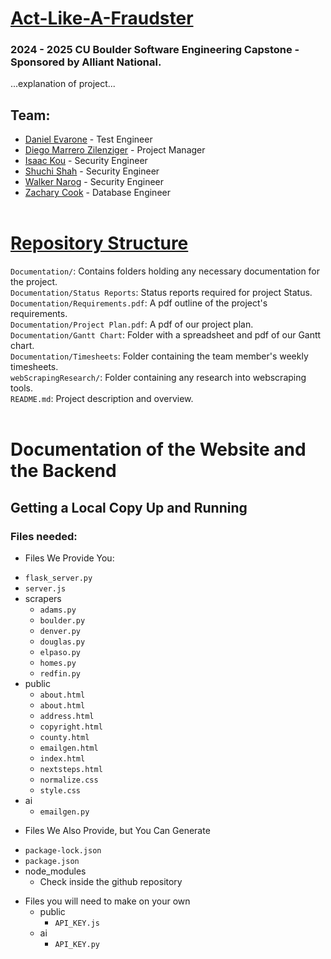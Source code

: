 # <ins>Act-Like-A-Fraudster<ins>
### 2024 - 2025 CU Boulder Software Engineering Capstone - Sponsored by Alliant National.<br>
...explanation of project...


## Team: 
* [Daniel Evarone](https://github.com/danielevarone) - Test Engineer
* [Diego Marrero Zilenziger](https://github.com/MariegoZ) - Project Manager
* [Isaac Kou](https://github.com/isko9924) - Security Engineer
* [Shuchi Shah](https://github.com/Shuchi18) - Security Engineer
* [Walker Narog](https://github.com/wjnarog) - Security Engineer
* [Zachary Cook](https://github.com/zaco6003) - Database Engineer
<br><br>

# <ins>Repository Structure<ins>
`Documentation/`: Contains folders holding any necessary documentation for the project.<br>
`Documentation/Status Reports`: Status reports required for project Status.<br>
`Documentation/Requirements.pdf`: A pdf outline of the project's requirements.<br>
`Documentation/Project Plan.pdf`: A pdf of our project plan.<br>
`Documentation/Gantt Chart`: Folder with a spreadsheet and pdf of our Gantt chart.<br>
`Documentation/Timesheets`: Folder containing the team member's weekly timesheets.<br>
`webScrapingResearch/`: Folder containing any research into webscraping tools.<br>
`README.md`: Project description and overview.<br><br>

# Documentation of the Website and the Backend
## Getting a Local Copy Up and Running
### Files needed:
* Files We Provide You:
- `flask_server.py`
- `server.js`
- scrapers 
  - `adams.py`
  - `boulder.py`
  - `denver.py`
  - `douglas.py`
  - `elpaso.py`
  - `homes.py`
  - `redfin.py`
- public
  - `about.html`
  - `about.html`
  - `address.html`
  - `copyright.html`
  - `county.html`
  - `emailgen.html`
  - `index.html`
  - `nextsteps.html`
  - `normalize.css`
  - `style.css`
- ai
  - `emailgen.py`
* Files We Also Provide, but You Can Generate
- `package-lock.json`
- `package.json`
- node_modules
  - Check inside the github repository
* Files you will need to make on your own
  - public
    - `API_KEY.js`
  - ai
    - `API_KEY.py`
